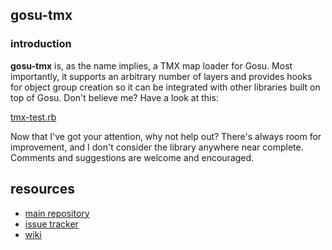 ## gosu-tmx
### introduction

__gosu-tmx__ is, as the name implies, a TMX map loader for Gosu. Most importantly, it supports an arbitrary number of layers and provides hooks for object group creation so it can be integrated with other libraries built on top of Gosu. Don't believe me? Have a look at this:

[tmx-test.rb]("http://gist.github.com/346617")

Now that I've got your attention, why not help out? There's always room for improvement, and I don't consider the library anywhere near complete. Comments and suggestions are welcome and encouraged.

## resources

* [main repository][REPO]
* [issue tracker][ISSU]
* [wiki][WIKI]

[REPO]: http://github.com/erisdiscord/gosu-tmx
[ISSU]: http://github.com/erisdiscord/gosu-tmx/issues
[WIKI]: http://wiki.github.com/erisdiscord/gosu-tmx
